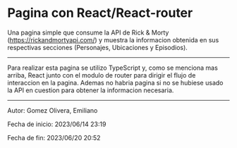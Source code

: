 # Pagina con React/React-router

Una pagina simple que consume la API de Rick & Morty (https://rickandmortyapi.com/) y muestra la informacion obtenida
en sus respectivas secciones (Personajes, Ubicaciones y Episodios).

---

Para realizar esta pagina se utilizo TypeScript y, como se menciona mas arriba, React junto con el modulo de router para
dirigir el flujo de interaccion en la pagina. Ademas no habria pagina si no se hubiese usado la API en cuestion para obtener
la informacion necesaria.

---

Autor: Gomez Olivera, Emiliano

Fecha de inicio: 2023/06/14 23:19

Fecha de fin: 2023/06/20 20:52
